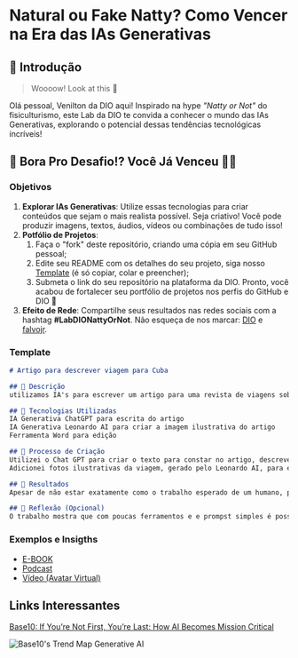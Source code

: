 # Natural ou Fake Natty? Como Vencer na Era das IAs Generativas

## 🚀 Introdução

> Woooow! Look at this 👀

Olá pessoal, Venilton da DIO aqui! Inspirado na hype _"Natty or Not"_ do fisiculturismo, este Lab da DIO te convida a conhecer o mundo das IAs Generativas, explorando o potencial dessas tendências tecnológicas incríveis!

## 🎯 Bora Pro Desafio!? Você Já Venceu 💪🤓

### Objetivos

1. **Explorar IAs Generativas**: Utilize essas tecnologias para criar conteúdos que sejam o mais realista possível. Seja criativo! Você pode produzir imagens, textos, áudios, vídeos ou combinações de tudo isso!
1. **Potfólio de Projetos**:
    1. Faça o "fork" deste repositório, criando uma cópia em seu GitHub pessoal;
    2. Edite seu README com os detalhes do seu projeto, siga nosso [Template](#template) (é só copiar, colar e preencher);
    3. Submeta o link do seu repositório na plataforma da DIO. Pronto, você acabou de fortalecer seu portfólio de projetos nos perfis do GitHub e DIO 🚀
1. **Efeito de Rede**: Compartilhe seus resultados nas redes sociais com a hashtag **#LabDIONattyOrNot**. Não esqueça de nos marcar: [DIO](https://www.linkedin.com/school/dio-makethechange) e [falvojr](https://www.linkedin.com/in/falvojr).

### Template

```markdown
# Artigo para descrever viagem para Cuba

## 📒 Descrição
utilizamos IA's para escrever um artigo para uma revista de viagens sobre um viagem para Cuba, detalhando o Roteiro e as atrações visitadas.

## 🤖 Tecnologias Utilizadas
IA Generativa ChatGPT para escrita do artigo
IA Generativa Leonardo AI para criar a imagem ilustrativa do artigo
Ferramenta Word para edição

## 🧐 Processo de Criação
Utilizei o Chat GPT para criar o texto para constar no artigo, descrevendo uma viagem de 10 dias para Cuba e indicando as atividades que foram realizadas a cada dia, como em geral é apresentado em revistas de viagem.
Adicionei fotos ilustrativas da viagem, gerado pelo Leonardo AI, para enriquecer a narrativa e dar um tom mais real para o artigo.

## 🚀 Resultados
Apesar de não estar exatamente como o trabalho esperado de um humano, principalmente se avaliarmos as imagens geradas, o artigo apresentou leitura fluida e envolvente. 

## 💭 Reflexão (Opcional)
O trabalho mostra que com poucas ferramentos e e prompst simples é possivel a criação de conteúdos bastante realistas coma a utilização de IA, explorando somente uma parte bem pequena do potencial de uso das IA.

```

### Exemplos e Insigths

- [E-BOOK](/exemplos/E-BOOK.md)
- [Podcast](/exemplos/PODCAST.md)
- [Vídeo (Avatar Virtual)](/exemplos/VIDEO.md)

## Links Interessantes

[Base10: If You’re Not First, You’re Last: How AI Becomes Mission Critical](https://base10.vc/post/generative-ai-mission-critical/)

![Base10's Trend Map Generative AI](https://github.com/digitalinnovationone/lab-natty-or-not/assets/730492/f4df26e8-f8f7-4419-8252-c69d73ea930c)
